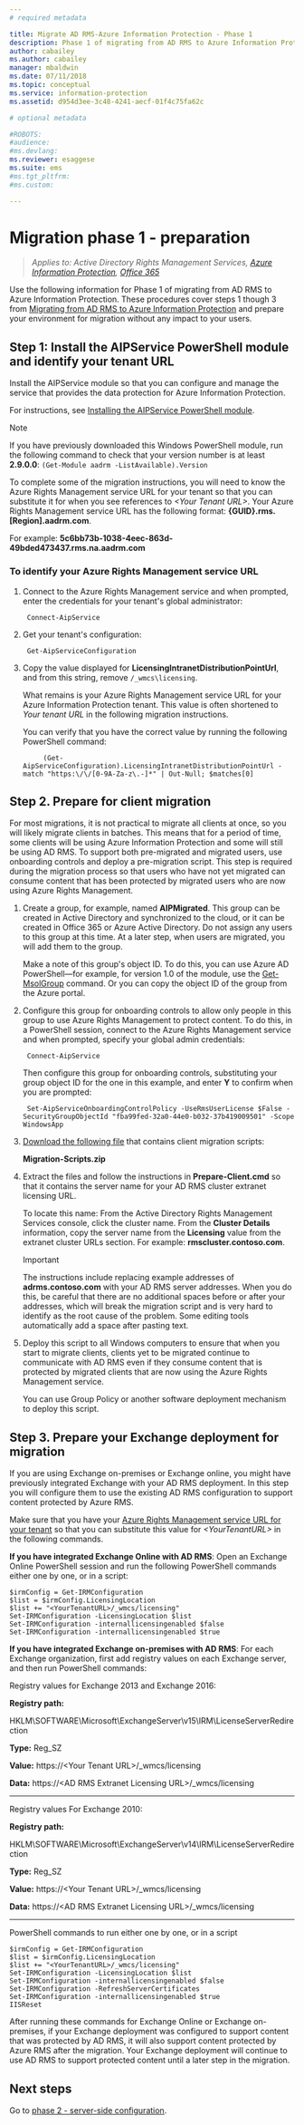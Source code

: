 ```yaml
---
# required metadata

title: Migrate AD RMS-Azure Information Protection - Phase 1
description: Phase 1 of migrating from AD RMS to Azure Information Protection, covering steps 1 though 3 from Migrating from AD RMS to Azure Information Protection.
author: cabailey
ms.author: cabailey
manager: mbaldwin
ms.date: 07/11/2018
ms.topic: conceptual
ms.service: information-protection
ms.assetid: d954d3ee-3c48-4241-aecf-01f4c75fa62c

# optional metadata

#ROBOTS:
#audience:
#ms.devlang:
ms.reviewer: esaggese
ms.suite: ems
#ms.tgt_pltfrm:
#ms.custom:

---
```


# Migration phase 1 - preparation

>*Applies to: Active Directory Rights Management Services, [Azure Information Protection](https://azure.microsoft.com/pricing/details/information-protection), [Office 365](http://download.microsoft.com/download/E/C/F/ECF42E71-4EC0-48FF-AA00-577AC14D5B5C/Azure_Information_Protection_licensing_datasheet_EN-US.pdf)*

Use the following information for Phase 1 of migrating from AD RMS to Azure Information Protection. These procedures cover steps 1 though 3 from [Migrating from AD RMS to Azure Information Protection](migrate-from-ad-rms-to-azure-rms.md) and prepare your environment for migration without any impact to your users.


## Step 1: Install the AIPService PowerShell module and identify your tenant URL

Install the AIPService module so that you can configure and manage the service that provides the data protection for Azure Information Protection.

For instructions, see [Installing the AIPService PowerShell module](./install-powershell.md).

> [!NOTE]
> If you have previously downloaded this Windows PowerShell module, run the following command to check that your version number is at least **2.9.0.0**: `(Get-Module aadrm -ListAvailable).Version`

To complete some of the migration instructions, you will need to know the Azure Rights Management service URL for your tenant so that you can substitute it for when you see references to *\<Your Tenant URL\>*. Your Azure Rights Management service URL has the following format: **{GUID}.rms.[Region].aadrm.com**.

For example: **5c6bb73b-1038-4eec-863d-49bded473437.rms.na.aadrm.com**

### To identify your Azure Rights Management service URL

1. Connect to the Azure Rights Management service and when prompted, enter the credentials for your tenant's global administrator:
    
		Connect-AipService
    
2. Get your tenant's configuration:
    
		Get-AipServiceConfiguration
    
3. Copy the value displayed for **LicensingIntranetDistributionPointUrl**, and from this string, remove `/_wmcs\licensing`. 
    
    What remains is your Azure Rights Management service URL for your Azure Information Protection tenant. This value is often shortened to *Your tenant URL* in the following migration instructions.
    
    You can verify that you have the correct value by running the following PowerShell command:
    
            (Get-AipServiceConfiguration).LicensingIntranetDistributionPointUrl -match "https:\/\/[0-9A-Za-z\.-]*" | Out-Null; $matches[0]

## Step 2. Prepare for client migration

For most migrations, it is not practical to migrate all clients at once, so you will likely migrate clients in batches. This means that for a period of time, some clients will be using Azure Information Protection and some will still be using AD RMS. To support both pre-migrated and migrated users, use onboarding controls and deploy a pre-migration script. This step is required during the migration process so that users who have not yet migrated can consume content that has been protected by migrated users who are now using Azure Rights Management.

1. Create a group, for example, named **AIPMigrated**. This group can be created in Active Directory and synchronized to the cloud, or it can be created in Office 365 or Azure Active Directory. Do not assign any users to this group at this time. At a later step, when users are migrated, you will add them to the group.

    Make a note of this group's object ID. To do this, you can use Azure AD PowerShell—for example, for version 1.0 of the module, use the [Get-MsolGroup](/powershell/msonline/v1/Get-MsolGroup) command. Or you can copy the object ID of the group from the Azure portal.

2. Configure this group for onboarding controls to allow only people in this group to use Azure Rights Management to protect content. To do this, in a PowerShell session, connect to the Azure Rights Management service and when prompted, specify your global admin credentials:

		Connect-AipService

    Then configure this group for onboarding controls, substituting your group object ID for the one in this example, and enter **Y** to confirm when you are prompted:

		Set-AipServiceOnboardingControlPolicy -UseRmsUserLicense $False -SecurityGroupObjectId "fba99fed-32a0-44e0-b032-37b419009501" -Scope WindowsApp

3. [Download the following file](https://go.microsoft.com/fwlink/?LinkId=524619) that contains client migration scripts:
    
    **Migration-Scripts.zip**
    
4. Extract the files and follow the instructions in **Prepare-Client.cmd** so that it contains the server name for your AD RMS cluster extranet licensing URL. 
    
    To locate this name: From the Active Directory Rights Management Services console, click the cluster name. From the **Cluster Details** information, copy the server name from the **Licensing** value from the extranet cluster URLs section. For example: **rmscluster.contoso.com**.

    > [!IMPORTANT]
    > The instructions include replacing example addresses of **adrms.contoso.com** with your AD RMS server addresses. When you do this, be careful that there are no additional spaces before or after your addresses, which will break the migration script and is very hard to identify as the root cause of the problem. Some editing tools automatically add a space after pasting text.
    >

5. Deploy this script to all Windows computers to ensure that when you start to migrate clients, clients yet to be migrated continue to communicate with AD RMS even if they consume content that is protected by migrated clients that are now using the Azure Rights Management service.

    You can use Group Policy or another software deployment mechanism to deploy this script.

## Step 3. Prepare your Exchange deployment for migration

If you are using Exchange on-premises or Exchange online, you might have previously integrated Exchange with your AD RMS deployment. In this step you will configure them to use the existing AD RMS configuration to support content protected by Azure RMS. 

Make sure that you have your [Azure Rights Management service URL for your tenant](migrate-from-ad-rms-phase1.md#to-identify-your-azure-rights-management-service-url) so that you can substitute this value for *&lt;YourTenantURL&gt;* in the following commands. 

**If you have integrated Exchange Online with AD RMS**: Open an Exchange Online PowerShell session and run the following PowerShell commands either one by one, or in a script:

	$irmConfig = Get-IRMConfiguration
	$list = $irmConfig.LicensingLocation
	$list += "<YourTenantURL>/_wmcs/licensing"
	Set-IRMConfiguration -LicensingLocation $list
	Set-IRMConfiguration -internallicensingenabled $false
    Set-IRMConfiguration -internallicensingenabled $true 

**If you have integrated Exchange on-premises with AD RMS**: For each Exchange organization, first add registry values on each Exchange server, and then run PowerShell commands: 

Registry values for Exchange 2013 and Exchange 2016:

**Registry path:**

HKLM\SOFTWARE\Microsoft\ExchangeServer\v15\IRM\LicenseServerRedirection

**Type:** Reg_SZ

**Value:** https://\<Your Tenant URL\>/_wmcs/licensing

**Data:** https://\<AD RMS Extranet Licensing URL\>/_wmcs/licensing

---

Registry values For Exchange 2010:

**Registry path:**

HKLM\SOFTWARE\Microsoft\ExchangeServer\v14\IRM\LicenseServerRedirection

**Type:** Reg_SZ

**Value:** https://\<Your Tenant URL\>/_wmcs/licensing

**Data:** https://\<AD RMS Extranet Licensing URL>/_wmcs/licensing

---

PowerShell commands to run either one by one, or in a script

	$irmConfig = Get-IRMConfiguration
	$list = $irmConfig.LicensingLocation
	$list += "<YourTenantURL>/_wmcs/licensing"
	Set-IRMConfiguration -LicensingLocation $list
	Set-IRMConfiguration -internallicensingenabled $false
	Set-IRMConfiguration -RefreshServerCertificates
	Set-IRMConfiguration -internallicensingenabled $true
	IISReset


After running these commands for Exchange Online or Exchange on-premises, if your Exchange deployment was configured to support content that was protected by AD RMS, it will also support content protected by Azure RMS after the migration. Your Exchange deployment will continue to use AD RMS to support protected content until a later step in the migration.


## Next steps
Go to [phase 2 - server-side configuration](migrate-from-ad-rms-phase2.md).

